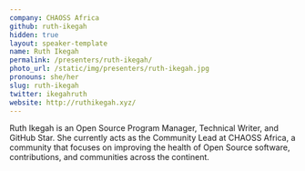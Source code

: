 ```yaml
---
company: CHAOSS Africa
github: ruth-ikegah
hidden: true
layout: speaker-template
name: Ruth Ikegah
permalink: /presenters/ruth-ikegah/
photo_url: /static/img/presenters/ruth-ikegah.jpg
pronouns: she/her
slug: ruth-ikegah
twitter: ikegahruth
website: http://ruthikegah.xyz/
---
```


Ruth Ikegah is an Open Source Program Manager, Technical Writer, and GitHub Star. She currently acts as the Community Lead at CHAOSS Africa, a community that focuses on improving the health of Open Source software, contributions, and communities across the continent.
